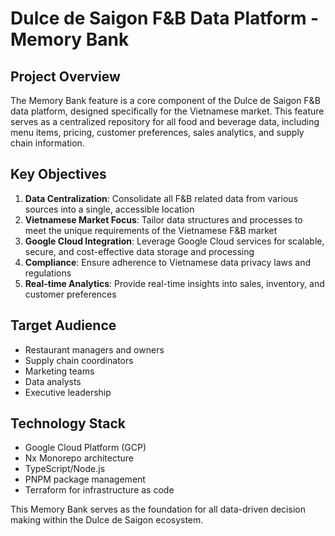 # Dulce de Saigon F&B Data Platform - Memory Bank

## Project Overview

The Memory Bank feature is a core component of the Dulce de Saigon F&B data platform, designed specifically for the Vietnamese market. This feature serves as a centralized repository for all food and beverage data, including menu items, pricing, customer preferences, sales analytics, and supply chain information.

## Key Objectives

1. **Data Centralization**: Consolidate all F&B related data from various sources into a single, accessible location
2. **Vietnamese Market Focus**: Tailor data structures and processes to meet the unique requirements of the Vietnamese F&B market
3. **Google Cloud Integration**: Leverage Google Cloud services for scalable, secure, and cost-effective data storage and processing
4. **Compliance**: Ensure adherence to Vietnamese data privacy laws and regulations
5. **Real-time Analytics**: Provide real-time insights into sales, inventory, and customer preferences

## Target Audience

- Restaurant managers and owners
- Supply chain coordinators
- Marketing teams
- Data analysts
- Executive leadership

## Technology Stack

- Google Cloud Platform (GCP)
- Nx Monorepo architecture
- TypeScript/Node.js
- PNPM package management
- Terraform for infrastructure as code

This Memory Bank serves as the foundation for all data-driven decision making within the Dulce de Saigon ecosystem.